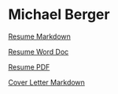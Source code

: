# Michael Berger






[Resume Markdown](https://github.com/mberger/Resume/blob/master/Resume.md)

[Resume Word Doc](https://github.com/mberger/Resume/blob/master/MichaelBergerResume2022.docx)

[Resume PDF](https://github.com/mberger/Resume/blob/master/MichaelBergerResume.pdf)

[Cover Letter Markdown](https://github.com/mberger/Resume/blob/master/CoverLetterMB.md)
